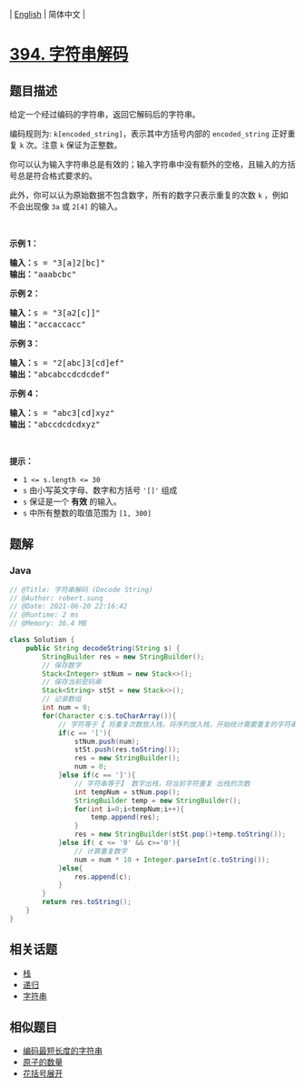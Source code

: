 
| [English](README_EN.md) | 简体中文 |

# [394. 字符串解码](https://leetcode.cn//problems/decode-string/)

## 题目描述

<p>给定一个经过编码的字符串，返回它解码后的字符串。</p>

<p>编码规则为: <code>k[encoded_string]</code>，表示其中方括号内部的 <code>encoded_string</code> 正好重复 <code>k</code> 次。注意 <code>k</code> 保证为正整数。</p>

<p>你可以认为输入字符串总是有效的；输入字符串中没有额外的空格，且输入的方括号总是符合格式要求的。</p>

<p>此外，你可以认为原始数据不包含数字，所有的数字只表示重复的次数 <code>k</code> ，例如不会出现像&nbsp;<code>3a</code>&nbsp;或&nbsp;<code>2[4]</code>&nbsp;的输入。</p>

<p>&nbsp;</p>

<p><strong>示例 1：</strong></p>

<pre>
<strong>输入：</strong>s = "3[a]2[bc]"
<strong>输出：</strong>"aaabcbc"
</pre>

<p><strong>示例 2：</strong></p>

<pre>
<strong>输入：</strong>s = "3[a2[c]]"
<strong>输出：</strong>"accaccacc"
</pre>

<p><strong>示例 3：</strong></p>

<pre>
<strong>输入：</strong>s = "2[abc]3[cd]ef"
<strong>输出：</strong>"abcabccdcdcdef"
</pre>

<p><strong>示例 4：</strong></p>

<pre>
<strong>输入：</strong>s = "abc3[cd]xyz"
<strong>输出：</strong>"abccdcdcdxyz"
</pre>

<p>&nbsp;</p>

<p><strong>提示：</strong></p>

<ul>
	<li><code>1 &lt;= s.length &lt;= 30</code></li>
	<li><meta charset="UTF-8" /><code>s</code>&nbsp;由小写英文字母、数字和方括号<meta charset="UTF-8" />&nbsp;<code>'[]'</code> 组成</li>
	<li><code>s</code>&nbsp;保证是一个&nbsp;<strong>有效</strong>&nbsp;的输入。</li>
	<li><code>s</code>&nbsp;中所有整数的取值范围为<meta charset="UTF-8" />&nbsp;<code>[1, 300]</code>&nbsp;</li>
</ul>


## 题解


### Java

```Java
// @Title: 字符串解码 (Decode String)
// @Author: robert.sunq
// @Date: 2021-06-20 22:16:42
// @Runtime: 2 ms
// @Memory: 36.4 MB

class Solution {
    public String decodeString(String s) {
        StringBuilder res = new StringBuilder();
        // 保存数字
        Stack<Integer> stNum = new Stack<>();
        // 保存当前密码串
        Stack<String> stSt = new Stack<>();
        // 记录数组
        int num = 0;
        for(Character c:s.toCharArray()){
            // 字符等于【 将重复次数放入栈，将序列放入栈，开始统计需要重复的字符串
            if(c == '['){
                stNum.push(num);
                stSt.push(res.toString());
                res = new StringBuilder();
                num = 0;
            }else if(c == ']'){
                // 字符串等于】 数字出栈，将当前字符重复 出栈的次数
                int tempNum = stNum.pop();
                StringBuilder temp = new StringBuilder();
                for(int i=0;i<tempNum;i++){
                    temp.append(res);
                }
                res = new StringBuilder(stSt.pop()+temp.toString());
            }else if( c <= '9' && c>='0'){
                // 计算重复数字
                num = num * 10 + Integer.parseInt(c.toString());
            }else{
                res.append(c);
            }
        }
        return res.toString();
    }
}
```



## 相关话题

- [栈](https://leetcode.cn//tag/stack)
- [递归](https://leetcode.cn//tag/recursion)
- [字符串](https://leetcode.cn//tag/string)

## 相似题目


- [编码最短长度的字符串](../encode-string-with-shortest-length/README.md)
- [原子的数量](../number-of-atoms/README.md)
- [花括号展开](../brace-expansion/README.md)

